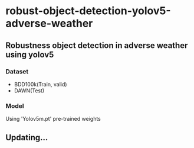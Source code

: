 # robust-object-detection-yolov5-adverse-weather
## Robustness object detection in adverse weather using yolov5

### Dataset
 - BDD100k(Train, valid)
 - DAWN(Test)

### Model
Using 'Yolov5m.pt' pre-trained weights

## Updating...
